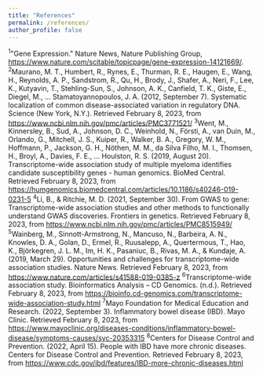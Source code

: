 ```yaml
---
title: "References"
permalink: /references/
author_profile: false
---
```


<sup>1</sup>"Gene Expression." Nature News, Nature Publishing Group, https://www.nature.com/scitable/topicpage/gene-expression-14121669/.
<sup>2</sup>Maurano, M. T., Humbert, R., Rynes, E., Thurman, R. E., Haugen, E., Wang, H., Reynolds, A. P., Sandstrom, R., Qu, H., Brody, J., Shafer, A., Neri, F., Lee, K., Kutyavin, T., Stehling-Sun, S., Johnson, A. K., Canfield, T. K., Giste, E., Diegel, M., … Stamatoyannopoulos, J. A. (2012, September 7). Systematic localization of common disease-associated variation in regulatory DNA. Science (New York, N.Y.). Retrieved February 8, 2023, from https://www.ncbi.nlm.nih.gov/pmc/articles/PMC3771521/ 
<sup>3</sup>Went, M., Kinnersley, B., Sud, A., Johnson, D. C., Weinhold, N., Försti, A., van Duin, M., Orlando, G., Mitchell, J. S., Kuiper, R., Walker, B. A., Gregory, W. M., Hoffmann, P., Jackson, G. H., Nöthen, M. M., da Silva Filho, M. I., Thomsen, H., Broyl, A., Davies, F. E., … Houlston, R. S. (2019, August 20). Transcriptome-wide association study of multiple myeloma identifies candidate susceptibility genes - human genomics. BioMed Central. Retrieved February 8, 2023, from https://humgenomics.biomedcentral.com/articles/10.1186/s40246-019-0231-5 
<sup>4</sup>Li, B., & Ritchie, M. D. (2021, September 30). From GWAS to gene: Transcriptome-wide association studies and other methods to functionally understand GWAS discoveries. Frontiers in genetics. Retrieved February 8, 2023, from https://www.ncbi.nlm.nih.gov/pmc/articles/PMC8515949/ 
<sup>5</sup>Wainberg, M., Sinnott-Armstrong, N., Mancuso, N., Barbeira, A. N., Knowles, D. A., Golan, D., Ermel, R., Ruusalepp, A., Quertermous, T., Hao, K., Björkegren, J. L. M., Im, H. K., Pasaniuc, B., Rivas, M. A., & Kundaje, A. (2019, March 29). Opportunities and challenges for transcriptome-wide association studies. Nature News. Retrieved February 8, 2023, from https://www.nature.com/articles/s41588-019-0385-z 
<sup>6</sup>Transcriptome-wide association study. Bioinformatics Analysis – CD Genomics. (n.d.). Retrieved February 8, 2023, from https://bioinfo.cd-genomics.com/transcriptome-wide-association-study.html 
<sup>7</sup>Mayo Foundation for Medical Education and Research. (2022, September 3). Inflammatory bowel disease (IBD). Mayo Clinic. Retrieved February 8, 2023, from https://www.mayoclinic.org/diseases-conditions/inflammatory-bowel-disease/symptoms-causes/syc-20353315 
<sup>8</sup>Centers for Disease Control and Prevention. (2022, April 15). People with IBD have more chronic diseases. Centers for Disease Control and Prevention. Retrieved February 8, 2023, from https://www.cdc.gov/ibd/features/IBD-more-chronic-diseases.html 

